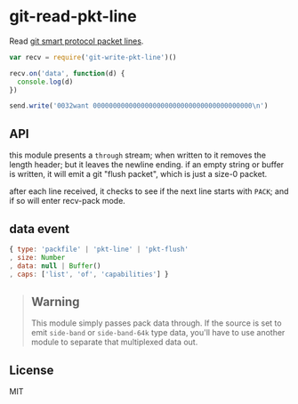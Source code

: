 # git-read-pkt-line

Read [git smart protocol packet lines](https://www.kernel.org/pub/software/scm/git/docs/v1.7.0.5/technical/pack-protocol.txt).

```javascript
var recv = require('git-write-pkt-line')()

recv.on('data', function(d) {
  console.log(d)
})

send.write('0032want 0000000000000000000000000000000000000000\n')

```

## API

this module presents a `through` stream; when written to it removes the
length header; but it leaves the newline ending. if an empty string or buffer is written, it will
emit a git "flush packet", which is just a size-0 packet. 

after each line received, it checks to see if the next line starts with `PACK`; and if so will enter recv-pack mode. 

## data event

```javascript
{ type: 'packfile' | 'pkt-line' | 'pkt-flush'
, size: Number
, data: null | Buffer()
, caps: ['list', 'of', 'capabilities'] }
```

> ## Warning
>
> This module simply passes pack data through.
> If the source is set to emit `side-band` or `side-band-64k`
> type data, you'll have to use another module to separate
> that multiplexed data out.

## License

MIT
